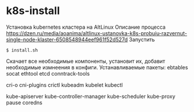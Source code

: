 # k8s-install
Установка kubernetes кластера на AltLinux
Описание процесса https://dzen.ru/media/aoanima/altlinux-ustanovka-k8s-probuiu-razvernut-single-node-klaster-6508548944eef961f52d527d
Запустить
```
$ install.sh
```
Скачает все необходимые компоненты, установит их, добавит необходимые измнеения в конфиги.
Устанавливаемые пакеты:
ebtables
socat
ethtool
etcd
conntrack-tools

cri-o
cni-plugins
crictl
kubeadm
kubelet
kubectl

kube-apiserver
kube-controller-manager
kube-scheduler
kube-proxy
pause
coredns
